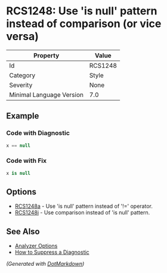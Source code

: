 # RCS1248: Use 'is null' pattern instead of comparison \(or vice versa\)

| Property                 | Value   |
| ------------------------ | ------- |
| Id                       | RCS1248 |
| Category                 | Style   |
| Severity                 | None    |
| Minimal Language Version | 7\.0    |

## Example

### Code with Diagnostic

```csharp
x == null
```

### Code with Fix

```csharp
x is null
```

## Options

* [RCS1248a](RCS1248a.md) \- Use 'is null' pattern instead of '\!=' operator\.
* [RCS1248i](RCS1248i.md) \- Use comparison instead of 'is null' pattern\.

## See Also

* [Analyzer Options](../AnalyzerOptions.md)
* [How to Suppress a Diagnostic](../HowToConfigureAnalyzers.md#how-to-suppress-a-diagnostic)


*\(Generated with [DotMarkdown](http://github.com/JosefPihrt/DotMarkdown)\)*
